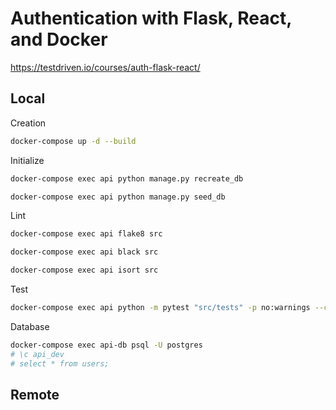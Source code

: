 # Authentication with Flask, React, and Docker

https://testdriven.io/courses/auth-flask-react/

## Local

Creation

```bash
docker-compose up -d --build
```

Initialize

```bash
docker-compose exec api python manage.py recreate_db

docker-compose exec api python manage.py seed_db
```

Lint

```bash
docker-compose exec api flake8 src

docker-compose exec api black src

docker-compose exec api isort src
```

Test

```bash
docker-compose exec api python -m pytest "src/tests" -p no:warnings --cov="src"
```

Database

```bash
docker-compose exec api-db psql -U postgres
# \c api_dev
# select * from users;
```

## Remote
